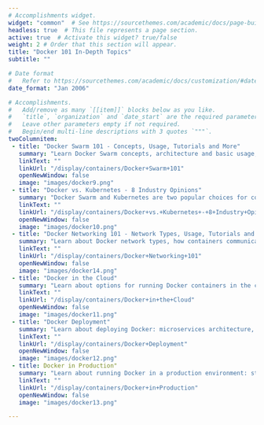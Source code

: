 ```yaml
---
# Accomplishments widget.
widget: "common"  # See https://sourcethemes.com/academic/docs/page-builder/
headless: true  # This file represents a page section.
active: true  # Activate this widget? true/false
weight: 2 # Order that this section will appear.
title: "Docker 101 In-Depth Topics"
subtitle: ""

# Date format
#   Refer to https://sourcethemes.com/academic/docs/customization/#date-format
date_format: "Jan 2006"

# Accomplishments.
#   Add/remove as many `[[item]]` blocks below as you like.
#   `title`, `organization` and `date_start` are the required parameters.
#   Leave other parameters empty if not required.
#   Begin/end multi-line descriptions with 3 quotes `"""`.
twoColumnitem:
 - title: "Docker Swarm 101 - Concepts, Usage, Tutorials and More"
   summary: "Learn Docker Swarm concepts, architecture and basic usage, and go in depth with tutorials and videos from the community."
   linkText: ""
   linkUrl: "/display/containers/Docker+Swarm+101"
   openNewWindow: false
   image: "images/docker9.png"
 - title: "Docker vs. Kubernetes - 8 Industry Opinions"
   summary: "Docker Swarm and Kubernetes are two popular choices for container orchestration. We collected 8 industry opinions on which orchestration tool is better and which is more useful for different use cases."
   linkText: ""
   linkUrl: "/display/containers/Docker+vs.+Kubernetes+-+8+Industry+Opinions"
   openNewWindow: false
   image: "images/docker10.png"
 - title: "Docker Networking 101 - Network Types, Usage, Tutorials and More"
   summary: "Learn about Docker network types, how containers communicate, common networking operations, and more"
   linkText: ""
   linkUrl: "/display/containers/Docker+Networking+101"
   openNewWindow: false
   image: "images/docker14.png"
 - title: "Docker in the Cloud"
   summary: "Learn about options for running Docker containers in the cloud: the official Docker Cloud service, AWS, AKS, and GKE."
   linkText: ""
   linkUrl: "/display/containers/Docker+in+the+Cloud"
   openNewWindow: false
   image: "images/docker11.png"
 - title: "Docker Deployment"
   summary: "Learn about deploying Docker: microservices architecture, orchestration tools, Service Mesh for networking, security concerns, and more."
   linkText: ""
   linkUrl: "/display/containers/Docker+Deployment"
   openNewWindow: false
   image: "images/docker12.png"
 - title: Docker in Production"
   summary: "Learn about running Docker in a production environment: strategies for scaling up, selecting a cloud vendor, orchestration, and more."
   linkText: ""
   linkUrl: "/display/containers/Docker+in+Production"
   openNewWindow: false
   image: "images/docker13.png"

---
```


 